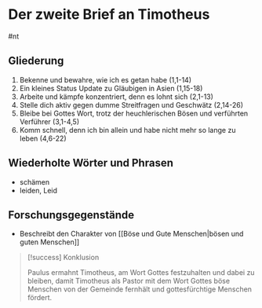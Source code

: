 # Der zweite Brief an Timotheus

#nt

## Gliederung

1. Bekenne und bewahre, wie ich es getan habe (1,1-14)
2. Ein kleines Status Update zu Gläubigen in Asien (1,15-18)
3. Arbeite und kämpfe konzentriert, denn es lohnt sich (2,1-13)
4. Stelle dich aktiv gegen dumme Streitfragen und Geschwätz (2,14-26)
5. Bleibe bei Gottes Wort, trotz der heuchlerischen Bösen und verführten Verführer (3,1-4,5)
6. Komm schnell, denn ich bin allein und habe nicht mehr so lange zu leben (4,6-22)

## Wiederholte Wörter und Phrasen

- schämen
- leiden, Leid

## Forschungsgegenstände

- Beschreibt den Charakter von [[Böse und Gute Menschen|bösen und guten Menschen]]

> [!success] Konklusion
>
> Paulus ermahnt Timotheus, am Wort Gottes festzuhalten und dabei zu bleiben, damit Timotheus als Pastor mit dem Wort Gottes böse Menschen von der Gemeinde fernhält und gottesfürchtige Menschen fördert.

